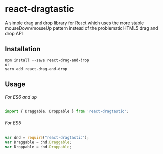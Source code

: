 # react-dragtastic
A simple drag and drop library for React which uses the more stable mouseDown/mouseUp pattern instead of the problematic HTML5 drag and drop API

## Installation

```shell
npm install --save react-drag-and-drop
or
yarn add react-drag-and-drop
```

## Usage

###### For ES6 and up
```javascript
import { Draggable, Droppable } from 'react-dragtastic';
```

###### For ES5
```javascript
var dnd = require("react-dragtastic");
var Draggable = dnd.Draggable;
var Droppable = dnd.Droppable;
```
